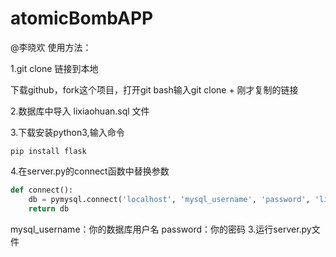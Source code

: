 # atomicBombAPP
@李晓欢 使用方法：

1.git clone 链接到本地

下载github，fork这个项目，打开git bash输入git clone + 刚才复制的链接

2.数据库中导入  lixiaohuan.sql 文件

3.下载安装python3,输入命令

```
pip install flask
```

4.在server.py的connect函数中替换参数

```python
def connect():
    db = pymysql.connect('localhost', 'mysql_username', 'password', 'lixiaohuan', charset='utf8',cursorclass=pymysql.cursors.DictCursor)
    return db
```
mysql_username：你的数据库用户名 password：你的密码
3.运行server.py文件

